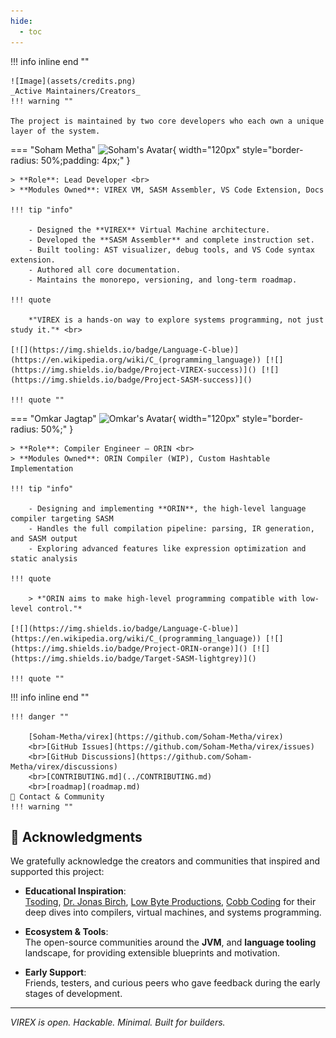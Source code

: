 ```yaml
---
hide:
  - toc
---
```


!!! info inline end ""

    ![Image](assets/credits.png)
    _Active Maintainers/Creators_
    !!! warning ""

    The project is maintained by two core developers who each own a unique layer of the system.




=== "Soham Metha"
    ![Soham's Avatar](https://www.github.com/Soham-Metha.png){ width="120px" style="border-radius: 50%;padding: 4px;" } 

    > **Role**: Lead Developer <br>
    > **Modules Owned**: VIREX VM, SASM Assembler, VS Code Extension, Docs

    !!! tip "info"

        - Designed the **VIREX** Virtual Machine architecture.
        - Developed the **SASM Assembler** and complete instruction set.
        - Built tooling: AST visualizer, debug tools, and VS Code syntax extension.
        - Authored all core documentation.
        - Maintains the monorepo, versioning, and long-term roadmap.

    !!! quote

        *"VIREX is a hands-on way to explore systems programming, not just study it."* <br>

    [![](https://img.shields.io/badge/Language-C-blue)](https://en.wikipedia.org/wiki/C_(programming_language)) [![](https://img.shields.io/badge/Project-VIREX-success)]() [![](https://img.shields.io/badge/Project-SASM-success)]()

    !!! quote ""
    

=== "Omkar Jagtap"
    ![Omkar's Avatar](https://www.gravatar.com/avatar/00000000000000000000000000000000?d=mp&f=y){ width="120px" style="border-radius: 50%;" }
    
    > **Role**: Compiler Engineer – ORIN <br>
    > **Modules Owned**: ORIN Compiler (WIP), Custom Hashtable Implementation

    !!! tip "info"

        - Designing and implementing **ORIN**, the high-level language compiler targeting SASM  
        - Handles the full compilation pipeline: parsing, IR generation, and SASM output  
        - Exploring advanced features like expression optimization and static analysis

    !!! quote

        > *"ORIN aims to make high-level programming compatible with low-level control."*

    [![](https://img.shields.io/badge/Language-C-blue)](https://en.wikipedia.org/wiki/C_(programming_language)) [![](https://img.shields.io/badge/Project-ORIN-orange)]() [![](https://img.shields.io/badge/Target-SASM-lightgrey)]()  

    !!! quote ""


!!! info inline end ""


    !!! danger ""

        [Soham-Metha/virex](https://github.com/Soham-Metha/virex)
        <br>[GitHub Issues](https://github.com/Soham-Metha/virex/issues)
        <br>[GitHub Discussions](https://github.com/Soham-Metha/virex/discussions)
        <br>[CONTRIBUTING.md](../CONTRIBUTING.md)
        <br>[roadmap](roadmap.md)
    🤝 Contact & Community
    !!! warning ""



## 🙏 Acknowledgments

We gratefully acknowledge the creators and communities that inspired and supported this project:

- **Educational Inspiration**:  
  [Tsoding](https://www.youtube.com/playlist?list=PLpM-Dvs8t0VY73ytTCQqgvgCWttV3m8LM), [Dr. Jonas Birch](https://www.youtube.com/@dr-Jonas-Birch), [Low Byte Productions](https://www.youtube.com/playlist?list=PLP29wDx6QmW5DdwpdwHCRJsEubS5NrQ9b), [Cobb Coding](https://www.youtube.com/playlist?list=PLRnI_2_ZWhtCxHQ_3zDfW0-RgiWo8ftyj) for their deep dives into compilers, virtual machines, and systems programming.

- **Ecosystem & Tools**:  
  The open-source communities around the **JVM**, and **language tooling** landscape, for providing extensible blueprints and motivation.

- **Early Support**:  
  Friends, testers, and curious peers who gave feedback during the early stages of development.



---

_VIREX is open. Hackable. Minimal. Built for builders._
